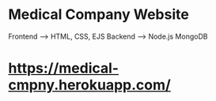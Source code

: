 # Medical Company Website
Frontend --> HTML, CSS, EJS
Backend --> Node.js MongoDB

# https://medical-cmpny.herokuapp.com/

